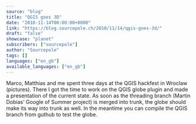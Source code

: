 ```yaml
---
source: "blog"
title: "QGIS goes 3D"
date: "2010-11-14T00:00:00+0000"
link: "https://blog.sourcepole.ch/2010/11/14/qgis-goes-3d/"
draft: "false"
showcase: "planet"
subscribers: ["sourcepole"]
author: "Sourcepole"
tags: []
languages: ["en_gb"]
available_languages: ["en_gb"]
---
```


Marco, Matthias and me spent three days at the QGIS hackfest in Wroclaw (pictures). There I got the time to work on the QGIS globe plugin and made a presentation of the current state.
As soon as the threading branch (Martin Dobias&rsquo; Google of Summer project) is merged into trunk, the globe should make its way into trunk as well. In the meantime you can compile the QGIS branch from guthub to test the globe.
